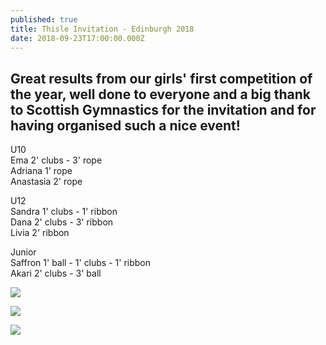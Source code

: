 ```yaml
---
published: true
title: Thisle Invitation - Edinburgh 2018
date: 2018-09-23T17:00:00.000Z
---
```

## Great results from our girls' first competition of the year, well done to everyone and a big thank to Scottish Gymnastics for the invitation and for having organised such a nice event!

U10\
Ema 2' clubs - 3' rope\
Adriana 1' rope\
Anastasia 2' rope

U12\
Sandra 1' clubs - 1' ribbon\
Dana 2' clubs - 3' ribbon\
Livia 2' ribbon

Junior\
Saffron 1' ball - 1' clubs - 1' ribbon\
Akari 2' clubs - 3' ball

![](/assets/img_20180923_203037_548.jpg)

![](/assets/img_20180923_203037_526.jpg)

![](/assets/img_20180923_203037_537.jpg)
